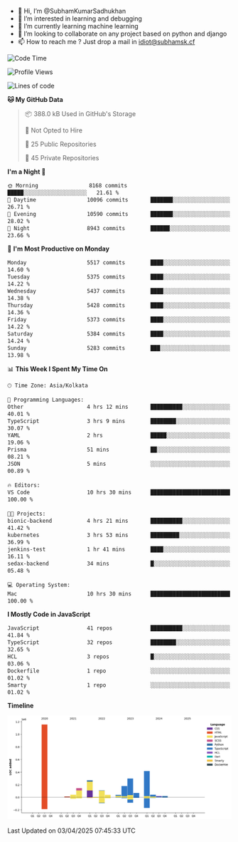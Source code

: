 - 👋 Hi, I’m @SubhamKumarSadhukhan
- 👀 I’m interested in learning and debugging
- 🌱 I’m currently learning machine learning
- 💞️ I’m looking to collaborate on any project based on python and django
- 📫 How to reach me ?
      Just drop a mail in idiot@subhamsk.cf

<!---
SubhamKumarSadhukhan/SubhamKumarSadhukhan is a ✨ special ✨ repository because its `README.md` (this file) appears on your GitHub profile.
You can click the Preview link to take a look at your changes.
--->


<!--START_SECTION:waka-->
![Code Time](http://img.shields.io/badge/Code%20Time-2%2C817%20hrs%2033%20mins-blue)

![Profile Views](http://img.shields.io/badge/Profile%20Views-0-blue)

![Lines of code](https://img.shields.io/badge/From%20Hello%20World%20I%27ve%20Written-2.8%20million%20lines%20of%20code-blue)

**🐱 My GitHub Data** 

> 📦 388.0 kB Used in GitHub's Storage 
 > 
> 🚫 Not Opted to Hire
 > 
> 📜 25 Public Repositories 
 > 
> 🔑 45 Private Repositories 
 > 
**I'm a Night 🦉** 

```text
🌞 Morning                8168 commits        █████░░░░░░░░░░░░░░░░░░░░   21.61 % 
🌆 Daytime                10096 commits       ███████░░░░░░░░░░░░░░░░░░   26.71 % 
🌃 Evening                10590 commits       ███████░░░░░░░░░░░░░░░░░░   28.02 % 
🌙 Night                  8943 commits        ██████░░░░░░░░░░░░░░░░░░░   23.66 % 
```
📅 **I'm Most Productive on Monday** 

```text
Monday                   5517 commits        ████░░░░░░░░░░░░░░░░░░░░░   14.60 % 
Tuesday                  5375 commits        ████░░░░░░░░░░░░░░░░░░░░░   14.22 % 
Wednesday                5437 commits        ████░░░░░░░░░░░░░░░░░░░░░   14.38 % 
Thursday                 5428 commits        ████░░░░░░░░░░░░░░░░░░░░░   14.36 % 
Friday                   5373 commits        ████░░░░░░░░░░░░░░░░░░░░░   14.22 % 
Saturday                 5384 commits        ████░░░░░░░░░░░░░░░░░░░░░   14.24 % 
Sunday                   5283 commits        ███░░░░░░░░░░░░░░░░░░░░░░   13.98 % 
```


📊 **This Week I Spent My Time On** 

```text
🕑︎ Time Zone: Asia/Kolkata

💬 Programming Languages: 
Other                    4 hrs 12 mins       ██████████░░░░░░░░░░░░░░░   40.01 % 
TypeScript               3 hrs 9 mins        ████████░░░░░░░░░░░░░░░░░   30.07 % 
YAML                     2 hrs               █████░░░░░░░░░░░░░░░░░░░░   19.06 % 
Prisma                   51 mins             ██░░░░░░░░░░░░░░░░░░░░░░░   08.21 % 
JSON                     5 mins              ░░░░░░░░░░░░░░░░░░░░░░░░░   00.89 % 

🔥 Editors: 
VS Code                  10 hrs 30 mins      █████████████████████████   100.00 % 

🐱‍💻 Projects: 
bionic-backend           4 hrs 21 mins       ██████████░░░░░░░░░░░░░░░   41.42 % 
kubernetes               3 hrs 53 mins       █████████░░░░░░░░░░░░░░░░   36.99 % 
jenkins-test             1 hr 41 mins        ████░░░░░░░░░░░░░░░░░░░░░   16.11 % 
sedax-backend            34 mins             █░░░░░░░░░░░░░░░░░░░░░░░░   05.48 % 

💻 Operating System: 
Mac                      10 hrs 30 mins      █████████████████████████   100.00 % 
```

**I Mostly Code in JavaScript** 

```text
JavaScript               41 repos            ██████████░░░░░░░░░░░░░░░   41.84 % 
TypeScript               32 repos            ████████░░░░░░░░░░░░░░░░░   32.65 % 
HCL                      3 repos             █░░░░░░░░░░░░░░░░░░░░░░░░   03.06 % 
Dockerfile               1 repo              ░░░░░░░░░░░░░░░░░░░░░░░░░   01.02 % 
Smarty                   1 repo              ░░░░░░░░░░░░░░░░░░░░░░░░░   01.02 % 
```



**Timeline**

![Lines of Code chart](https://raw.githubusercontent.com/SubhamKumarSadhukhan/SubhamKumarSadhukhan/main/assets/bar_graph.png)


 Last Updated on 03/04/2025 07:45:33 UTC
<!--END_SECTION:waka-->
